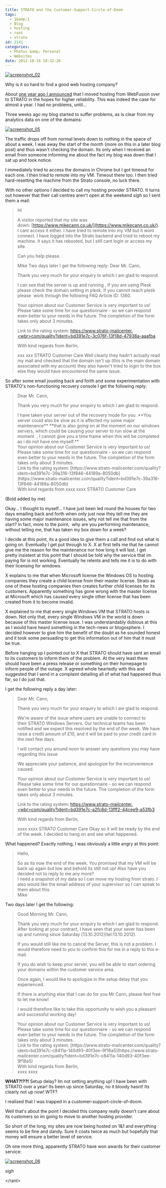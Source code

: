 ```yaml
---
title: STRATO and the Customer-Support-Circle-of-Doom
tags:
  - 1&amp;1
  - Blog
  - hosting
  - rant
  - strato
id: 2141
categories:
  - Photos &amp; Personal
  - Websites
date: 2012-10-16 18:32:26
---
```


[![](https://mikecann.co.uk/wp-content/uploads/2012/10/screenshot_021.png "screenshot_02")](https://mikecann.co.uk/wp-content/uploads/2012/10/screenshot_021.png)

Why is it so hard to find a good web hosting company?

About [one year ago I announced](https://mikecann.co.uk/misc/new-blog-host-face-lift/) that I moved hosting from WebFusion over to STRATO in the hopes for higher reliability. This was indeed the case for almost a year. I had no problems, until...

Three weeks ago my blog started to suffer problems, as is clear from my analytics data on one of the domains:

[![](https://mikecann.co.uk/wp-content/uploads/2012/10/screenshot_05.png "screenshot_05")](https://mikecann.co.uk/wp-content/uploads/2012/10/screenshot_05.png)

The traffic drops off from normal levels down to nothing in the space of about a week. I was away the start of the month (more on this in a later blog post) and thus wasn't checking the domain. Its only when I received an email from someone informing me about the fact my blog was down that I sat up and took notice.

I immediately tried to access the domains in Chrome but I got timeout for each one. I then tried to remote into my VM. Timeout there too. I then tried hard-resetting the machine from the Strato console, no luck there.

With no other options I decided to call my hosting provider STRATO. It turns out however that their call centres aren't open at the weekend *sigh* so I sent them a mail:
> Hi
> 
> A visitor reported that my site was down: [https://www.mikecann.co.uk/](https://www.mikecann.co.uk/). I cant access it either. I have tried to remote into my VM but it wont connect. I have logged into the Strato backend and tried to reboot my machine. It says it has rebooted, but I still cant login or access my site.
> 
> Can you help please.
> 
> Mike
Two days later I get the following reply:
> Dear Mr. Cann,
> 
> Thank you very much for your enquiry to which I am glad to respond.
> 
> I can see that the server is up and running , If you are using Plesk please check the domain setting in plesk. If you cannot reach plesk please  work through the following FAQ Article ID: 1360.
> 
> Your opinion about our Customer Service is very important to us! Please take some time for our questionnaire - so we can respond even better to your needs in the future. The completion of the form takes only about 3 minutes.
> 
> Link to the rating system: [https://www.strato-mailcenter.<wbr>com/quality?ident=bd391e7c-<wbr>3c076f-13f18d-47938a-aaafba</wbr></wbr>](https://www.strato-mailcenter.com/quality?ident=bd391e7c-3c076f-13f18d-47938a-aaafba)
> 
> With kind regards from Berlin,
> 
> xxx xxx
> STRATO Customer Care
Well clearly they hadn't actually read my mail and checked that the domain isn't up (this is the main domain associated with my account) they also haven't tried to login to the box else they would have encountered the same issue.

So after some email jousting back and forth and some experimentation with STRATO's non-functioning recovery console I get the following reply:
> <div>
> 
> Dear Mr. Cann,
> 
> Thank you very much for your enquiry to which I am glad to respond.
> 
> </div>
> I have taken your server out of the recovery mode for you .**You server could also be slow as it is affected my some major maintenance**
> **that is also going on at the moment on our windows servers, which could be causing your server to run slow at the moment  , I cannot give you a time frame when this will be completed as i do not have one myself.**
> <div>Your opinion about our Customer Service is very important to us! Please take some time for our questionnaire - so we can respond even better to your needs in the future. The completion of the form takes only about 3 minutes.</div>
> Link to the rating system: [https://www.strato-mailcenter.<wbr>com/quality?ident=bd391e7c-<wbr>39a316-13f846-44189a-8050db</wbr></wbr>](https://www.strato-mailcenter.com/quality?ident=bd391e7c-39a316-13f846-44189a-8050db)
> <div>With kind regards from xxxx xxxx
> STRATO Customer Care</div>
(Bold added by me)

Okay... I thought to myself... I have just been led round the houses for two days emailing back and forth when only just now they tell me they are having some major maintenance issues, why not tell me that from the start? In fact, more to the point,  why are you performing maintenance, without telling me, that has taken my box down for a week?

I decide at this point, its a good idea to give them a call and find out what is going on. Eventually I get put through to X. X at first tells me that he cannot give me the reason for the maintenance nor how long it will last. I get pretty insistent at this point that I should be told why the service that im paying for is not working. Eventually he relents and tells me it is to do with their licensing for windows.

X explains to me that when Microsoft license the Windows OS to hosting companies they create a child license from their master license. Strato as one of these hosting companies then creates further child licenses for its customers. Apparently something has gone wrong with the master license at Microsoft which has caused every single other license that has been created from it to become invalid.

X explained to me that every single Windows VM that STRATO hosts is down. Not only that, every single Windows VM in the world is down because of this master license issue. I was understandably dubious at this as I would have heard something in the tech-news or blogosphere. I decided however to give him the benefit of the doubt as he sounded honest and it took some persuading to get this information out of him that it must be true.

Before hanging up I pointed out to X that STRATO should have sent an email to its customers to inform them of the problem. At the very least there should have been a press release or something on their homepage to inform people of the outage. X agreed whole heartedly with this and suggested that I send in a complaint detailing all of what had happened thus far, so I do just that.

I get the following reply a day later:
> Dear Mr. Cann,
> 
> Thank you very much for your enquiry to which I am glad to respond.
> 
> We're aware of the issue where users are unable to connect to their STRATO Windows Servers. Our technical teams has been notified and we expect this resolved by the end of the week. We have raise a credit amount of £10, and it will be paid to your credit card in the next few days.
> 
> I will contact you around noon to answer any questions you may have regarding this issue
> 
> We appreciate your patience, and apologize for the inconvenience caused.
> 
> Your opinion about our Customer Service is very important to us! Please take some time for our questionnaire - so we can respond even better to your needs in the future. The completion of the form takes only about 3 minutes.
> 
> Link to the rating system: [https://www.strato-mailcenter.<wbr>com/quality?ident=bd391e7c-<wbr>a2fc8d-13fff2-44cee9-a53fb3</wbr></wbr>](https://www.strato-mailcenter.com/quality?ident=bd391e7c-a2fc8d-13fff2-44cee9-a53fb3)
> 
> With kind regards from Berlin,
> 
> xxxx xxxx
> STRATO Customer Care
Okay so it will be ready by the end of the week. I decided to hang on and see what happened.

What happened? Exactly nothing, I was obviously a little angry at this point:
> Hello,
> <div>So as its now the end of the week. You promised that my VM will be back up again but low and behold its still not up! Also have you decided not to reply to me any more?</div>
> <div></div>
> <div>I need a snapshot of my data so I can move my hosting from strato. I also would like the email address of your supervisor so I can speak to them about this.</div>
> <div></div>
> <div>Mike</div>
Two days later I get the following:
> Good Morning Mr. Cann,
> <div>Thank you very much for your enquiry to which I am glad to respond.</div>
> After looking at your contract, I have seen that your sever has been up and running since Saturday [13.10.2012](tel:13.10.2012).
> 
> If you would still like me to cancel the Server, this is not a problem. I would therefore need to you to confirm this for me in a reply to this e-mail.
> 
> If you do wish to keep your server, you will be able to start ordering your domains within the customer service area.
> 
> Once again, I would like to apologise in the setup delay that you experienced.
> 
> If there is anything else that I can do for you Mr Cann, please feel free to let me know!
> 
> I would therefore like to take this opportunity to wish you a pleasant and successful working day!
> <div>Your opinion about our Customer Service is very important to us! Please take some time for our questionnaire - so we can respond even better to your needs in the future. The completion of the form takes only about 3 minutes.</div>
> Link to the rating system: [https://www.strato-mailcenter.<wbr>com/quality?ident=bd391e7c-<wbr>c8411a-140d93-40f3ee-9f18a5</wbr></wbr>](https://www.strato-mailcenter.com/quality?ident=bd391e7c-c8411a-140d93-40f3ee-9f18a5)
> <div>With kind regards from Berlin,</div>
> xxxx xxxx
**WHAT?!??!** Setup delay? Im not setting anything up! I have been with STRATO over a year! Its been up since Saturday, no it bloody hasnt! Its clearly not up now! WTF?

I realised that I was trapped in a customer-support-circle-of-doom.

Well that's about the point I decided this company really doesn't care about its customers so im going to move to another hosting provider.

So short of the long, my sites are now being hosted on 1&amp;1 and everything seems to be fine and dandy. Sure it costs twice as much but hopefully that money will ensure a better level of service.

Oh one more thing, apparently STRATO have won awards for their customer service:

[![](https://mikecann.co.uk/wp-content/uploads/2012/10/screenshot_06.png "screenshot_06")](https://mikecann.co.uk/wp-content/uploads/2012/10/screenshot_06.png)

*sigh*

&lt;/rant&gt;